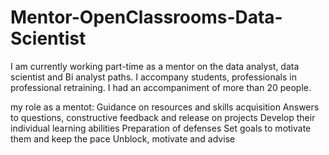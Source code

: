 # Mentor-OpenClassrooms-Data-Scientist
I am currently working part-time as a mentor on the data analyst, data scientist and Bi analyst paths.
I accompany students, professionals in professional retraining. I had an accompaniment of more than 20 people.

my role as a mentot:
Guidance on resources and skills acquisition
Answers to questions, constructive feedback and release on projects
Develop their individual learning abilities
Preparation of defenses
Set goals to motivate them and keep the pace
Unblock, motivate and advise
